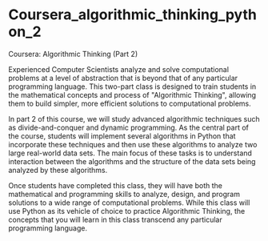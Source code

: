 # Coursera_algorithmic_thinking_python_2
Coursera: Algorithmic Thinking (Part 2)

Experienced Computer Scientists analyze and solve computational problems at a level of abstraction that is beyond that of any particular programming language.  This two-part class is designed to train students in the mathematical concepts and process of "Algorithmic Thinking", allowing them to build simpler, more efficient solutions to computational problems.

In part 2 of this course, we will study advanced algorithmic techniques such as divide-and-conquer and dynamic programming.  As the central part of the course, students will implement several algorithms in Python that incorporate these techniques and then use these algorithms to analyze two large real-world data sets.  The main focus of these tasks is to understand interaction between the algorithms and the structure of the data sets being analyzed by these algorithms.

Once students have completed this class, they will have both the mathematical and programming skills to analyze, design, and program solutions to a wide range of computational problems.  While this class will use Python as its vehicle of choice to practice Algorithmic Thinking, the concepts that you will learn in this class transcend any particular programming language.
